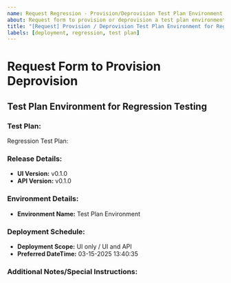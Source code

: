 ```yaml
---
name: Request Regression - Provision/Deprovision Test Plan Environment
about: Request form to provision or deprovision a test plan environment
title: "[Request] Provision / Deprovision Test Plan Environment for Regression"
labels: [deployment, regression, test plan]
---
```


# Request Form to Provision <!-- OR --> Deprovision

## Test Plan Environment for Regression Testing

### Test Plan:

Regression Test Plan: <link>

### Release Details:

- **UI Version:** v0.1.0 <!-- milestone title, e.g., v0.1.0 -->
- **API Version:** v0.1.0 <!-- milestone title, if any, e.g., v0.1.0 -->

### Environment Details:

- **Environment Name:** Test Plan Environment

### Deployment Schedule:

- **Deployment Scope:** UI only / UI and API <!-- specify UI only if you don't want to re-deploy API. if there is an API milestone through which UI should be deployed, make sure to provide API version in release details section  -->
- **Preferred DateTime:** 03-15-2025 13:40:35 <!-- mm-dd-yyyy HH:MM:SS - 24hr time format -->

### Additional Notes/Special Instructions:

<!-- Enter any additional notes or special instructions -->
